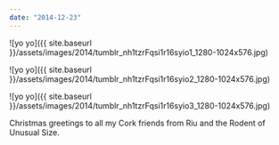 ```yaml
---
date: "2014-12-23"
---
```


![yo yo]({{ site.baseurl }}/assets/images/2014/tumblr_nh1tzrFqsi1r16syio1_1280-1024x576.jpg)

![yo yo]({{ site.baseurl }}/assets/images/2014/tumblr_nh1tzrFqsi1r16syio2_1280-1024x576.jpg)

![yo yo]({{ site.baseurl }}/assets/images/2014/tumblr_nh1tzrFqsi1r16syio3_1280-1024x576.jpg)

Christmas greetings to all my Cork friends from Riu and the Rodent of Unusual Size.
